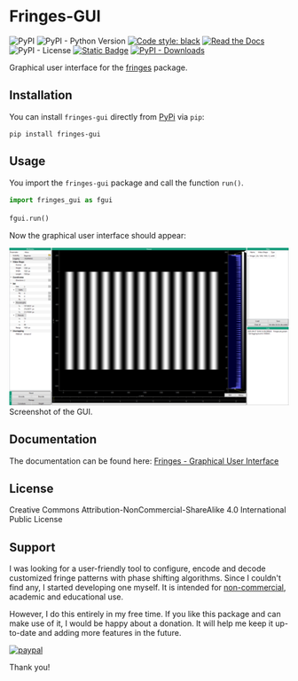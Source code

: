 # Fringes-GUI
![PyPI](https://img.shields.io/pypi/v/fringes-gui)
![PyPI - Python Version](https://img.shields.io/pypi/pyversions/fringes-gui)
[![Code style: black](https://img.shields.io/badge/code%20style-black-000000.svg)](https://github.com/psf/black)
[![Read the Docs](https://img.shields.io/readthedocs/fringes)](https://fringes.readthedocs.io/en/latest/getting_started/usage.html#graphical-user-interface)
![PyPI - License](https://img.shields.io/pypi/l/fringes-gui)
[![Static Badge](https://img.shields.io/badge/DOI-10.5281%2Fzenodo.10936353-blue)](https://zenodo.org/doi/10.5281/zenodo.10936353)
[![PyPI - Downloads](https://img.shields.io/pypi/dm/fringes-gui)](https://pypistats.org/packages/fringes-gui)

<!---
[![Downloads](https://static.pepy.tech/badge/fringes-gui)](https://pepy.tech/project/fringes-gui)
--->

Graphical user interface for the [fringes](https://pypi.org/project/fringes/) package.

## Installation
You can install `fringes-gui` directly from [PyPi](https://pypi.org/project/fringes-gui) via `pip`:

```
pip install fringes-gui
```

## Usage
You import the `fringes-gui` package and call the function `run()`.

```python
import fringes_gui as fgui

fgui.run()
```

Now the graphical user interface should appear:

![Screenshot](https://raw.githubusercontent.com/comimag/fringes/main/docs/getting_started/GUI.png)\
Screenshot of the GUI.

## Documentation
The documentation can be found here:
[Fringes - Graphical User Interface](https://fringes.readthedocs.io/en/latest/getting_started/usage.html#graphical-user-interface)

## License
Creative Commons Attribution-NonCommercial-ShareAlike 4.0 International Public License

## Support
I was looking for a user-friendly tool to configure,
encode and decode customized fringe patterns with phase shifting algorithms.
Since I couldn't find any, I started developing one myself.
It is intended for [non-commercial](#license), academic and educational use.

However, I do this entirely in my free time.
If you like this package and can make use of it, I would be happy about a donation.
It will help me keep it up-to-date and adding more features in the future.

<!---
[![Liberapay](https://liberapay.com/assets/widgets/donate.svg)](https://liberapay.com/comimag/donate/)
[![](https://www.paypalobjects.com/en_US/i/btn/btn_donate_LG.gif)](https://www.paypal.com/cgi-bin/webscr?cmd=_s-xclick&hosted_button_id=EHBGZ229DKUC4)
--->

[![paypal](https://img.shields.io/badge/PayPal-00457C?style=for-the-badge&logo=PayPal&logoColor=white)](https://www.paypal.com/cgi-bin/webscr?cmd=_s-xclick&hosted_button_id=EHBGZ229DKUC4)

Thank you!
